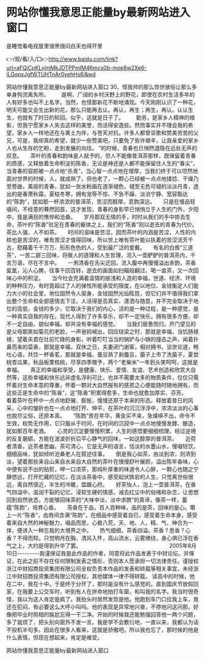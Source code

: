 # 网站你懂我意思正能量by最新网站进入窗口
是睡觉看电视屋里很黑很闷白天也得开里

👉/观/看/入/口👉http://www.baidu.com/link?url=aFQjCpKLyjmMkJDTPPmIM46mcs0b-moe8w2Xe6-iLGqpxJgfWTUHTnAr0yehHs6i&wd

网站你懂我意思正能量by最新网站进入窗口	30、怪我帅的那么惊世骇俗让那么多单身狗流离失所。
　　是啊，广阔的乡村沃野上的野花，即使在农村生活多年的人有好多也叫不上名字。当然，也怪那新花不断地涌现。今天刚刚认识了一种花，明天可能又会生出新的花，那么只能再去认。再认，再生；再生，再认。认认生生，也就有了时日的轮回。似乎，这就是日子了。
　　勤劳，是家乡人精神的缩影，但我宁愿家乡人失去这样的美誉，而活得安逸些。然而事实并不理会我的希望，家乡人一样地还在与黄土为伴，与苍天对抗。许多人都曾讴歌和赞美劳苦的父兄，可是，我却真的希望，就少一些赞美吧，只要免了些许艰辛，让我亲爱的家乡人也从生存的乞盼，走到发展的向往。
”的时候，青春也已悄然退隐在远处无声的叹息。　　茶叶的青春和韵味是人赋予的，但人不能像普洱茶那样，既保留着青春的质感，又释放着生命积淀的陈香，无论是神还是人都不能保留住人生的“春尖”，当青春的容颜被一点点地“杀青”，当心智一点点地在增厚，当我们终于可以坦然地面对世界的时候，人，就成熟了，但也老了，一颗心已经被一点点地揉捻、干燥乃至卷曲，美丽的青春，犹如一张水粉画在逐渐褪色，褪至无色可褪的淡淡丹青，透出的是春萧秋霜，夏枯冬寒，拥有宠辱不惊、不急不躁、淡泊宁静、宽容豁达的“陈韵”，犹如那一杯浓浓的普洱茶，苦涩而醇厚，意韵深远。　　只是在慢品轻啜间，不经意的蓦然回首，这才发现，青春的身影早已悄悄立于人生的门外，夕阳中，竟是满目的憔悴和沧桑。　　岁月那双无情的手，时时从我们的手中掠去生命，茶叶的“陈香”驻足在青春的躯体之上，我们的“陈香”则以逝去的青春为代价。　　茶比人强，人不如茶。　　时间的滋味是苦涩，因而茶叶的内涵是苦涩，人性的内核也是苦涩的，唯有苦涩才值得回味，所以世上唯有茶叶能以执着的苦涩流芳千古，慰藉着千千万万、形形色色的人，受到最广泛的爱戴。　　有名的白族“三道茶”，一苦二甜三回味，将做人的道理和人生哲理，沏入一壶酽酽的普洱茶内，千言万语，尽在不言中。　　一洌清香在舌尖迂回，流入腹中再慢慢溢出余韵，茶香氤氲，沁人心脾，往事千回百转，逝去的画面如扫瞄般翻过，喝一盅茶，又一次回味心中的积淀。　　当今社会充满着滥情的肤浅和人造的幸福，世道、经济、环境的种种压力，有时竟超过了人的弹性所能承受的限度，在以地位、金钱衡定人们能力大小的社会里，地位固然令人驱身，金钱固然光灿眩目，但它们并不值得我们拿出整个生命和全部感情去下注，人活得是否真实、潇洒与随意，并不完全取决于地位的高低，金钱的多少，它取决于我们的内心，活的是一种过程，是一种感觉，是一种真实自我的存在。现代人得到了许多享乐，却不一定快乐，拥有很多方便，却不一定自由，貌似幸福，却并没有幸福的感觉。　　当我们疲惫而归，开门望见的是父母那笑如菊花的老脸，一声爸妈喊出，回应绕梁之时，那就是幸福，当饥肠禄禄，望着夫君在灶前忙碌的身影，听着叮叮当当的锅铲与小锅的撞击之声，闻着扑鼻而来的菜香，那就是幸福，双休之日，夫妻闭门谢客，相对拥书，谈世论道，畅吐心语，共饮一杯香茗，那就是幸福，蚕豆熟了剥蚕豆，菌子上市了洗菌子，夏尝桃杏瓜果，秋品板栗核桃，尽享四季赠予，两个“老柴米”一年到头笑呵呵，这就是幸福。　　真正的幸福和享受，是健康、快乐、爱情、友谊、艺术创造和欣赏大自然等，这些幸福和快乐远非虚名浮利可比，也并不需要太多的物质条件，仅仅只需怀着对生命本意的尊重，怀着一颗对大自然报有的感恩之心便能随时随地拥有，而这些正是生命中的“陈香”，这“陈香”积累得愈多，生命也就愈加厚实、芬芳。　　看着茶叶在杯中一点点地舒展、膨胀，慢慢还原于本来的形态，释放着昔日的风采，心中的皱折也在一点点地打开、伸平，在茶叶的沉沉浮浮中，浓浓淡淡的心事也脱尽尘俗，还原本真。　　“陈韵”贵在年华，黄金买不来，急燥唤不出，命令不生效，权势无作用，它只服从于时间，在时间的沉寂中一点点地慢慢发酵、酿造，犹如那百年老酒。　　心灵的沉淀要慢慢积累，人生的感悟要细细梳理，经过逆境的反复磨砺，方能在波波折折后平心静气的回味，一如这醇厚的普洱茶。　　近荷者清香，近茶者思幽，茶可清心，它是无声的语言，恬淡的水墨山水，慢啜轻饮，细细品味，犹如倾听沧桑老人在叙述往事。　　倒是我心如茶，由淡到浓，则浓到淡，望着那些来自山来自水来自大自然的茶叶在慢慢舒叶展颜，溢出陈年香味，心中便有说不出的贴熨，呷一口浓茶，那纯朴厚重的味道令人心醉，一颗心也随之宁静悠远，打开贮藏的记忆，在淡淡茶香中，感受起伏跌宕的人生，只觉离世俗很远，离自然很近，半生的冷暖，盘踞心府。　　好茶怡人，泡上一壶普洱茶，在香气四溢中，滋润干裂的记忆，浸软生硬的情感，减去红尘中的俗绪和杂念，让思想回到自然状态，方能够回味茶的“大味中淡，淡中求腴”的真谛，像茶一样，蓄蕴“陈韵”，培育心香。　　茶香在于品，百人百种味，品的是茶，回味的是心。嚼上一片“陈香”，齿唇间含满“陈韵”，在细品中感受着自已，感受着生命本身，感受着来自大然的神秘魅力，啜品而思，心极八荒，天、地、人，精、气、神合为一体，便进入一种忘我的大境界之中。　　热气细细，茶香四溢。茶香？思香？心香？不得而知，只觉明月在胸，清风入怀，高山流水，云雾缭绕，身心俱已浮在香气之上，大约是得到升华了罢。　　　　　　　　　　　　　　　　　2005年8月10日---------我谨保证我是此作品的作者，同意将此作品发表于中财论坛。并保证，在此之前不存在任何限制发表之情形，否则本人愿承担一切法律责任。谨授权浙江中财招商投资集团有限公司全权负责本作品的发表和转载等相关事宜，未经浙江中财招商投资集团有限公司授权，其他媒体一律不得转载。
读高中的时候，他在二中，我在十中。于是终于分开了，那时是没有什么感觉的。直到国庆节放假回家，在我要上公交车时，听到有人在拼命地拍打车窗，和叫我的名字。我当时很奇怪，我以为这人肯定是疯了。我抬头时居然发现是他。他跑到车门口拉我上车，我还在犯闷，有必要这么大呼小叫吗。他的表现是异常地兴奋，不停地问这问那。好像把毕业时照相的尴尬忘得一干二净。开始的时候我还能勉强回答他一两个问题，多了就烦了，把头别向窗外不发一言。我是学不会敷衍地，一直以来，我都认为话不投机半句多。因此在很多人看来，这就是骄傲吧。所以我也忘了，那时候的他是什么表情，但现在想起来，肯定是难受。

网站你懂我意思正能量by最新网站进入窗口
